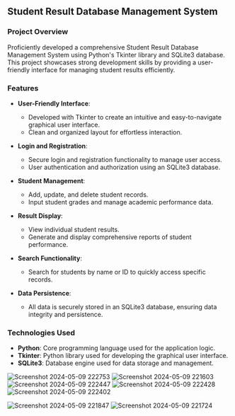 

## Student Result Database Management System

### Project Overview
Proficiently developed a comprehensive Student Result Database Management System using Python's Tkinter library and SQLite3 database. This project showcases strong development skills by providing a user-friendly interface for managing student results efficiently.

### Features
- **User-Friendly Interface**:
  - Developed with Tkinter to create an intuitive and easy-to-navigate graphical user interface.
  - Clean and organized layout for effortless interaction.

- **Login and Registration**:
  - Secure login and registration functionality to manage user access.
  - User authentication and authorization using an SQLite3 database.

- **Student Management**:
  - Add, update, and delete student records.
  - Input student grades and manage academic performance data.

- **Result Display**:
  - View individual student results.
  - Generate and display comprehensive reports of student performance.

- **Search Functionality**:
  - Search for students by name or ID to quickly access specific records.

- **Data Persistence**:
  - All data is securely stored in an SQLite3 database, ensuring data integrity and persistence.

### Technologies Used
- **Python**: Core programming language used for the application logic.
- **Tkinter**: Python library used for developing the graphical user interface.
- **SQLite3**: Database engine used for data storage and management.






![Screenshot 2024-05-09 222753](https://github.com/b-u-g-g/ProjectDB/assets/147278023/e64b5d41-52fd-450b-818a-96bb6578c3c4)
![Screenshot 2024-05-09 221603](https://github.com/b-u-g-g/ProjectDB/assets/147278023/6d321bf6-bcdc-444b-9c2f-0d2e60b7fb43)
![Screenshot 2024-05-09 222447](https://github.com/b-u-g-g/ProjectDB/assets/147278023/7431c045-09d3-44db-8b41-6d862ecef8b5)
![Screenshot 2024-05-09 222428](https://github.com/b-u-g-g/ProjectDB/assets/147278023/f3ae607e-24f5-4080-9925-9b86efca87ca)
![Screenshot 2024-05-09 222402](https://github.com/b-u-g-g/ProjectDB/assets/147278023/cd842e22-3453-4caa-ac7e-ebd1b7a68c2d)

                                                                                                                                        
![Screenshot 2024-05-09 221847](https://github.com/b-u-g-g/ProjectDB/assets/147278023/2405d3dd-9a08-4985-b375-05631aaa0b74)
![Screenshot 2024-05-09 221724](https://github.com/b-u-g-g/ProjectDB/assets/147278023/d4a2ee3f-1afb-4cb0-92c2-5c2a2842f819)

